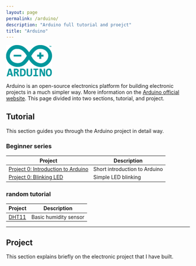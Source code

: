 ```yaml
---
layout: page
permalink: /arduino/
description: "Arduino full tutorial and proejct"
title: "Arduino"
---
```


<img alt="logo" src="/assets/images/arduino/logo.png" width="25%" />

Arduino is an open-source electronics platform for building electronic projects in a much simpler way. More information on the [Arduino official website](https://www.arduino.cc/). This page divided into two sections, tutorial, and project.

## Tutorial

This section guides you through the Arduino project in detail way. 

### Beginner series

Project | Description
--------|-------------
[Project 0: Introduction to Arduino](https://deskel.github.io/posts/arduino/tutorial/beginner/project-0) | Short introduction to Arduino
[Project 0: Blinking LED](https://deskel.github.io/posts/arduino/tutorial/beginner/project-1) | Simple LED blinking

### random tutorial

Project | Description
--------|------------
[DHT11](https://deskel.github.io/posts/arduino/DHT11) | Basic humidity sensor

---

## Project

This section explains briefly on the electronic project that I have built.
